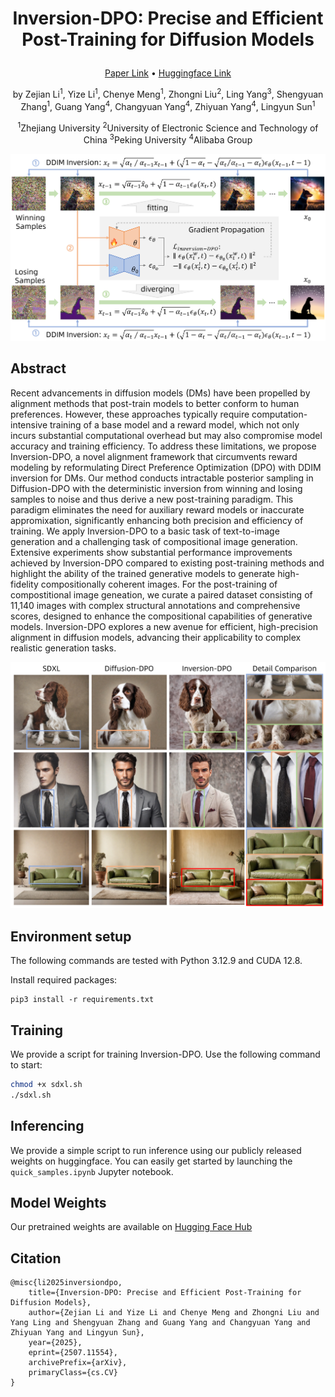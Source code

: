 # <p align="center"> Inversion-DPO: Precise and Efficient Post-Training for Diffusion Models </p>

<p align="center">
  <a href="https://arxiv.org/abs/2507.11554">Paper Link</a> •
  <a href="https://huggingface.co/ezlee258258/Inversion-DPO">Huggingface Link</a>
</p>

<p align="center">
  by Zejian Li<sup>1</sup>, Yize Li<sup>1</sup>, Chenye Meng<sup>1</sup>, Zhongni Liu<sup>2</sup>, Ling Yang<sup>3</sup>, Shengyuan Zhang<sup>1</sup>, Guang Yang<sup>4</sup>, Changyuan Yang<sup>4</sup>, Zhiyuan Yang<sup>4</sup>, Lingyun Sun<sup>1</sup>
</p>

<p align="center">
  <sup>1</sup>Zhejiang University  <sup>2</sup>University of Electronic Science and Technology of China  <sup>3</sup>Peking University  <sup>4</sup>Alibaba Group
</p>

![teaser](https://github.com/MIGHTYEZ/Inversion-DPO/blob/main/assets/pipeline.png)

## Abstract
Recent advancements in diffusion models (DMs) have been propelled by alignment methods that post-train models to better conform to human preferences. However, these approaches typically require computation-intensive training of a base model and a reward model, which not only incurs substantial computational overhead but may also compromise model accuracy and training efficiency. To address these limitations, we propose Inversion-DPO, a novel alignment framework that circumvents reward modeling by reformulating Direct Preference Optimization (DPO) with DDIM inversion for DMs. Our method conducts intractable posterior sampling in Diffusion-DPO with the deterministic inversion from winning and losing samples to noise and thus derive a new post-training paradigm. This paradigm eliminates the need for auxiliary reward models or inaccurate appromixation, significantly enhancing both precision and efficiency of training. We apply Inversion-DPO to a basic task of text-to-image generation and a challenging task of compositional image generation. Extensive experiments show substantial performance improvements achieved by Inversion-DPO compared to existing post-training methods and highlight the ability of the trained generative models to generate high-fidelity compositionally coherent images. For the post-training of compostitional image geneation, we curate a paired dataset consisting of 11,140 images with complex structural annotations and comprehensive scores, designed to enhance the compositional capabilities of generative models. Inversion-DPO explores a new avenue for efficient, high-precision alignment in diffusion models, advancing their applicability to complex realistic generation tasks.

![detail](https://github.com/MIGHTYEZ/Inversion-DPO/blob/main/assets/detail.png)


## Environment setup
The following commands are tested with Python 3.12.9 and CUDA 12.8.

Install required packages:

```
pip3 install -r requirements.txt
```
## Training
We provide a script for training Inversion-DPO. Use the following command to start:
```bash
chmod +x sdxl.sh
./sdxl.sh
```
## Inferencing
We provide a simple script to run inference using our publicly released weights on huggingface. You can easily get started by launching the `quick_samples.ipynb` Jupyter notebook.

## Model Weights
Our pretrained weights are available on [Hugging Face Hub](https://huggingface.co/ezlee258258/Inversion-DPO)


## Citation
```
@misc{li2025inversiondpo,
    title={Inversion-DPO: Precise and Efficient Post-Training for Diffusion Models},
    author={Zejian Li and Yize Li and Chenye Meng and Zhongni Liu and Yang Ling and Shengyuan Zhang and Guang Yang and Changyuan Yang and Zhiyuan Yang and Lingyun Sun},
    year={2025},
    eprint={2507.11554},
    archivePrefix={arXiv},
    primaryClass={cs.CV}
}
```

